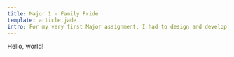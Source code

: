 ```yaml
---
title: Major 1 - Family Pride
template: article.jade
intro: For my very first Major assignment, I had to design and develop a website about my surname, explaining where it comes from, what it stands for and who my family consists of.
---
```


Hello, world!